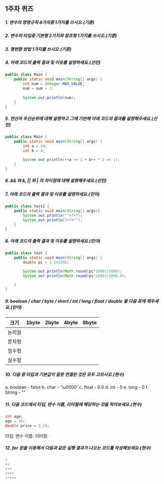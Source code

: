 ## 1주차 퀴즈


##### 1. 변수의 명명규칙 4가지중 1가지를 쓰시오.(기훈)


##### 2. 변수의 타입중 기본형 2가지와 참조형 1가지를 쓰시오.(기훈)


##### 3. 형변환 방법 1가지를 쓰시오.(기훈)

##### 4. 아래 코드의 출력 결과 및 이유를 설명하세요.(선민)
```java
public class Main {
    public static void main(String[] args) {
        int num = Integer.MAX_VALUE;
        num = num + 1;
        
        System.out.println(num);
    }
}
```

##### 5. 연산자 우선순위에 대해 설명하고 그에 기반해 아래 코드의 결과를 설명해주세요.(선민)
```java
public class Main {
    public static void main(String[] args) {
        int a = 10;
        int b = 4;

        System.out.println(++a << 1 + b++ * 2 << 1);
    }
}
```

##### 6. && 와 &, || 와 | 의 차이점에 대해 설명해주세요.(선민)

##### 7. 아래 코드의 출력 결과 및 이유를 설명하세요.(민아)
```java
public class test2 {
    public static void main(String[] args){
        System.out.println(""+7+7);
        System.out.println(7+7+"");
    }
}
```
##### 8. 아래 코드의 출력 결과 및 이유를 설명하세요.(민아)
```java
public class test {
    public static void main(String[] args) {
        double pi = 3.141592;

        System.out.println(Math.round(pi*1000)/1000);
        System.out.println(Math.round(pi*1000)/1000.0);

    }
}
```
##### 9. boolean / char / byte / short / int / long / float / double 을 다음 표에 채우세요.(민아)
|크기|1byte|2byte|4byte|8byte|
|---|---|---|---|---|
|논리형|||||
|문자형|||||
|정수형|||||
|실수형|||||

##### 10. 다음 중 타입과 기본값이 잘못 연결된 것은 모두 고르시오.(현수)
a. boolean - false
b. char - '\u0000'
c. float - 0.0
d. int - 0
e. long - 0
f. String - ""

##### 11. 다음 코드에서 타입, 변수 이름, 리터럴에 해당하는 것을 적어보세요.(현수)
```java
int age;
age = 10;
double price = 3.14;
```
타입:
변수 이름:
리터럴:

##### 12. for 문을 이용해서 다음과 같은 실행 결과가 나오는 코드를 작성해보세요.(현수)
```java
*
**
***
****
*****
```
